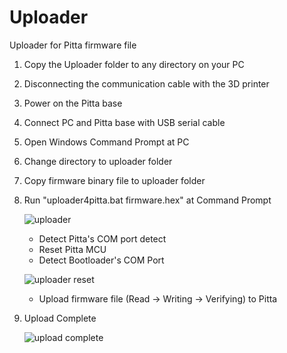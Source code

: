 # Uploader
Uploader for Pitta firmware file

1. Copy the Uploader folder to any directory on your PC
2. Disconnecting the communication cable with the 3D printer
3. Power on the Pitta base
4. Connect PC and Pitta base with USB serial cable
5. Open Windows Command Prompt at PC
6. Change directory to uploader folder
7. Copy firmware binary file to uploader folder
8. Run "uploader4pitta.bat firmware.hex" at Command Prompt

   ![uploader](https://user-images.githubusercontent.com/96027590/146873327-cd6f4dec-9353-479d-8f59-812ccccd4289.jpg)

   - Detect Pitta's COM port detect
   - Reset Pitta MCU
   - Detect Bootloader's COM Port

   ![uploader reset](https://user-images.githubusercontent.com/96027590/146873356-63b95384-625a-4973-bc64-56e4832feb9e.jpg)

   - Upload firmware file (Read -> Writing -> Verifying) to Pitta

9. Upload Complete

   ![upload complete](https://user-images.githubusercontent.com/96027590/146873594-7ef655e6-be52-448f-8445-c81f4cc1b7c9.jpg)
